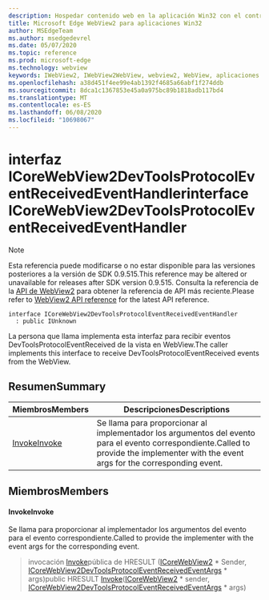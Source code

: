 ```yaml
---
description: Hospedar contenido web en la aplicación Win32 con el control Microsoft Edge WebView2
title: Microsoft Edge WebView2 para aplicaciones Win32
author: MSEdgeTeam
ms.author: msedgedevrel
ms.date: 05/07/2020
ms.topic: reference
ms.prod: microsoft-edge
ms.technology: webview
keywords: IWebView2, IWebView2WebView, webview2, WebView, aplicaciones Win32, Win32, Edge, ICoreWebView2, ICoreWebView2Controller, control de explorador, HTML Edge
ms.openlocfilehash: a38d451f4ee99e4ab1392f4685a66abf1f274ddb
ms.sourcegitcommit: 8dca1c1367853e45a0a975bc89b1818adb117bd4
ms.translationtype: MT
ms.contentlocale: es-ES
ms.lasthandoff: 06/08/2020
ms.locfileid: "10698067"
---
```

# <span data-ttu-id="0d9f6-104">interfaz ICoreWebView2DevToolsProtocolEventReceivedEventHandler</span><span class="sxs-lookup"><span data-stu-id="0d9f6-104">interface ICoreWebView2DevToolsProtocolEventReceivedEventHandler</span></span> 

> [!NOTE]
> <span data-ttu-id="0d9f6-105">Esta referencia puede modificarse o no estar disponible para las versiones posteriores a la versión de SDK 0.9.515.</span><span class="sxs-lookup"><span data-stu-id="0d9f6-105">This reference may be altered or unavailable for releases after SDK version 0.9.515.</span></span> <span data-ttu-id="0d9f6-106">Consulta la referencia de la [API de WebView2](../../../webview2-api-reference.md) para obtener la referencia de API más reciente.</span><span class="sxs-lookup"><span data-stu-id="0d9f6-106">Please refer to [WebView2 API reference](../../../webview2-api-reference.md) for the latest API reference.</span></span>

```
interface ICoreWebView2DevToolsProtocolEventReceivedEventHandler
  : public IUnknown
```

<span data-ttu-id="0d9f6-107">La persona que llama implementa esta interfaz para recibir eventos DevToolsProtocolEventReceived de la vista en WebView.</span><span class="sxs-lookup"><span data-stu-id="0d9f6-107">The caller implements this interface to receive DevToolsProtocolEventReceived events from the WebView.</span></span>

## <span data-ttu-id="0d9f6-108">Resumen</span><span class="sxs-lookup"><span data-stu-id="0d9f6-108">Summary</span></span>

 <span data-ttu-id="0d9f6-109">Miembros</span><span class="sxs-lookup"><span data-stu-id="0d9f6-109">Members</span></span>                        | <span data-ttu-id="0d9f6-110">Descripciones</span><span class="sxs-lookup"><span data-stu-id="0d9f6-110">Descriptions</span></span>
--------------------------------|---------------------------------------------
[<span data-ttu-id="0d9f6-111">Invoke</span><span class="sxs-lookup"><span data-stu-id="0d9f6-111">Invoke</span></span>](#invoke) | <span data-ttu-id="0d9f6-112">Se llama para proporcionar al implementador los argumentos del evento para el evento correspondiente.</span><span class="sxs-lookup"><span data-stu-id="0d9f6-112">Called to provide the implementer with the event args for the corresponding event.</span></span>

## <span data-ttu-id="0d9f6-113">Miembros</span><span class="sxs-lookup"><span data-stu-id="0d9f6-113">Members</span></span>

#### <span data-ttu-id="0d9f6-114">Invoke</span><span class="sxs-lookup"><span data-stu-id="0d9f6-114">Invoke</span></span> 

<span data-ttu-id="0d9f6-115">Se llama para proporcionar al implementador los argumentos del evento para el evento correspondiente.</span><span class="sxs-lookup"><span data-stu-id="0d9f6-115">Called to provide the implementer with the event args for the corresponding event.</span></span>

> <span data-ttu-id="0d9f6-116">invocación [Invoke](#invoke)pública de HRESULT ([ICoreWebView2](icorewebview2.md) \* Sender, [ICoreWebView2DevToolsProtocolEventReceivedEventArgs](icorewebview2devtoolsprotocoleventreceivedeventargs.md) \* args)</span><span class="sxs-lookup"><span data-stu-id="0d9f6-116">public HRESULT [Invoke](#invoke)([ICoreWebView2](icorewebview2.md) \* sender, [ICoreWebView2DevToolsProtocolEventReceivedEventArgs](icorewebview2devtoolsprotocoleventreceivedeventargs.md) \* args)</span></span>

